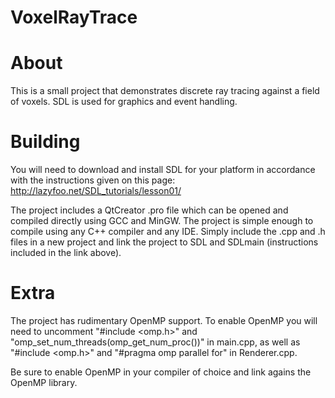 VoxelRayTrace
=============

About
=====

This is a small project that demonstrates discrete ray tracing against a
field of voxels. SDL is used for graphics and event handling.

Building
========

You will need to download and install SDL for your platform in accordance
with the instructions given on this page:
http://lazyfoo.net/SDL_tutorials/lesson01/


The project includes a QtCreator .pro file which can be opened and compiled
directly using GCC and MinGW. The project is simple enough to compile using
any C++ compiler and any IDE. Simply include the .cpp and .h files in a new
project and link the project to SDL and SDLmain (instructions included in the
link above).

Extra
=====

The project has rudimentary OpenMP support. To enable OpenMP you will need to
uncomment "#include <omp.h>" and "omp_set_num_threads(omp_get_num_proc())" in
main.cpp, as well as "#include <omp.h>" and "#pragma omp parallel for" in Renderer.cpp.

Be sure to enable OpenMP in your compiler of choice and link agains the OpenMP
library.
